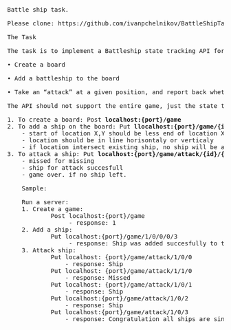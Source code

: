 <pre>
Battle ship task.

Please clone: https://github.com/ivanpchelnikov/BattleShipTask.git.

The Task

The task is to implement a Battleship state tracking API for a single player that must support the following logic:

• Create a board<br/>
• Add a battleship to the board<br/>
• Take an “attack” at a given position, and report back whether the attack resulted in a hit or a miss. 

The API should not support the entire game, just the state tracker. No graphical interface or persistence layer is required.

1. To create a board: Post <b>localhost:{port}/game </b>
2. To add a ship on the board: Put <b>llocalhost:{port}/game/{id}/{statX}/{startY}/{endX}/{endY}</b>
    - start of location X,Y should be less end of location X,Y  (0,0) - (4,0) and within boards size 10*10 in range (0-9,0-9)
    - location should be in line horisontaly or verticaly
    - if location intersect existing ship, no ship will be added
3. To attack a ship: Put <b>localhost:{port}/game/attack/{id}/{x}/{y}</b>
    - missed for missing
    - ship for attack succesfull
    - game over. if no ship left.
	
	Sample:
	
	Run a server:
	1. Create a game: 
			Post localhost:{port}/game 
				 - response: 1
	2. Add a ship: 
			Put localhost:{port}/game/1/0/0/0/3
				 - response: Ship was added succesfully to the game Id 1
	3. Attack ship: 
			Put localhost: {port}/game/attack/1/0/0
				- response: Ship 
			Put localhost: {port}/game/attack/1/1/0 
				- response: Missed 
			Put localhost: {port}/game/attack/1/0/1 
				- response: Ship 
			Put localhost:{port}/game/attack/1/0/2 
				- response: Ship 
			Put localhost:{port}/game/attack/1/0/3 
				- response: Congratulation all ships are sinked. Game Over!
</pre>
